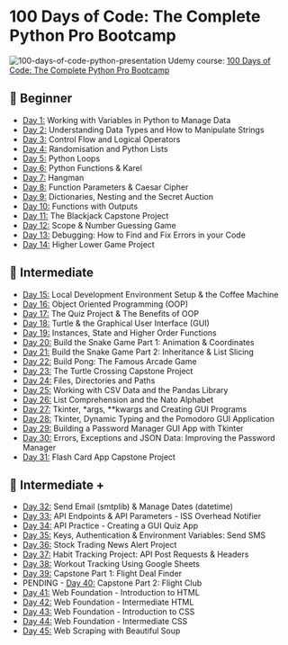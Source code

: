 # 100 Days of Code: The Complete Python Pro Bootcamp
![100-days-of-code-python-presentation](https://github.com/laurasmendozad/100-Days-Of-Code-Python/assets/58611097/06d7fad2-d894-4abe-b525-1d615754a8fe)
Udemy course: [100 Days of Code: The Complete Python Pro Bootcamp](https://www.udemy.com/course/100-days-of-code/)

## 🌈 Beginner 
- [Day 1:](https://github.com/laurasmendozad/100-Days-Of-Code-Python/tree/main/ProjectsPerDay/Day%20001) Working with Variables in Python to Manage Data
- [Day 2:](https://github.com/laurasmendozad/100-Days-Of-Code-Python/tree/main/ProjectsPerDay/Day%20002) Understanding Data Types and How to Manipulate Strings
- [Day 3:](https://github.com/laurasmendozad/100-Days-Of-Code-Python/tree/main/ProjectsPerDay/Day%20003) Control Flow and Logical Operators
- [Day 4:](https://github.com/laurasmendozad/100-Days-Of-Code-Python/tree/main/ProjectsPerDay/Day%20004) Randomisation and Python Lists
- [Day 5:](https://github.com/laurasmendozad/100-Days-Of-Code-Python/tree/main/ProjectsPerDay/Day%20005) Python Loops
- [Day 6:](https://github.com/laurasmendozad/100-Days-Of-Code-Python/tree/main/ProjectsPerDay/Day%20006) Python Functions & Karel
- [Day 7:](https://github.com/laurasmendozad/100-Days-Of-Code-Python/tree/main/ProjectsPerDay/Day%20007) Hangman
- [Day 8:](https://github.com/laurasmendozad/100-Days-Of-Code-Python/tree/main/ProjectsPerDay/Day%20008) Function Parameters & Caesar Cipher
- [Day 9:](https://github.com/laurasmendozad/100-Days-Of-Code-Python/tree/main/ProjectsPerDay/Day%20009) Dictionaries, Nesting and the Secret Auction
- [Day 10:](https://github.com/laurasmendozad/100-Days-Of-Code-Python/tree/main/ProjectsPerDay/Day%20010) Functions with Outputs
- [Day 11:](https://github.com/laurasmendozad/100-Days-Of-Code-Python/tree/main/ProjectsPerDay/Day%20011) The Blackjack Capstone Project
- [Day 12:](https://github.com/laurasmendozad/100-Days-Of-Code-Python/tree/main/ProjectsPerDay/Day%20012) Scope & Number Guessing Game
- [Day 13:](https://github.com/laurasmendozad/100-Days-Of-Code-Python/tree/main/ProjectsPerDay/Day%20013) Debugging: How to Find and Fix Errors in your Code
- [Day 14:](https://github.com/laurasmendozad/100-Days-Of-Code-Python/tree/main/ProjectsPerDay/Day%20014) Higher Lower Game Project

## 🌈 Intermediate 
- [Day 15:](https://github.com/laurasmendozad/100-Days-Of-Code-Python/tree/main/ProjectsPerDay/Day%20015) Local Development Environment Setup & the Coffee Machine
- [Day 16:](https://github.com/laurasmendozad/100-Days-Of-Code-Python/tree/main/ProjectsPerDay/Day%20016) Object Oriented Programming (OOP)
- [Day 17:](https://github.com/laurasmendozad/100-Days-Of-Code-Python/tree/main/ProjectsPerDay/Day%20017) The Quiz Project & The Benefits of OOP
- [Day 18:](https://github.com/laurasmendozad/100-Days-Of-Code-Python/tree/main/ProjectsPerDay/Day%20018) Turtle & the Graphical User Interface (GUI)
- [Day 19:](https://github.com/laurasmendozad/100-Days-Of-Code-Python/tree/main/ProjectsPerDay/Day%20019) Instances, State and Higher Order Functions
- [Day 20:](https://github.com/laurasmendozad/100-Days-Of-Code-Python/tree/main/ProjectsPerDay/Day%20020) Build the Snake Game Part 1: Animation & Coordinates
- [Day 21:](https://github.com/laurasmendozad/100-Days-Of-Code-Python/tree/main/ProjectsPerDay/Day%20021) Build the Snake Game Part 2: Inheritance & List Slicing
- [Day 22:](https://github.com/laurasmendozad/100-Days-Of-Code-Python/tree/main/ProjectsPerDay/Day%20022) Build Pong: The Famous Arcade Game
- [Day 23:](https://github.com/laurasmendozad/100-Days-Of-Code-Python/tree/main/ProjectsPerDay/Day%20023) The Turtle Crossing Capstone Project
- [Day 24:](https://github.com/laurasmendozad/100-Days-Of-Code-Python/tree/main/ProjectsPerDay/Day%20024) Files, Directories and Paths
- [Day 25:](https://github.com/laurasmendozad/100-Days-Of-Code-Python/tree/main/ProjectsPerDay/Day%20025) Working with CSV Data and the Pandas Library
- [Day 26:](https://github.com/laurasmendozad/100-Days-Of-Code-Python/tree/main/ProjectsPerDay/Day%20026) List Comprehension and the Nato Alphabet
- [Day 27:](https://github.com/laurasmendozad/100-Days-Of-Code-Python/tree/main/ProjectsPerDay/Day%20027) Tkinter, *args, **kwargs and Creating GUI Programs
- [Day 28:](https://github.com/laurasmendozad/100-Days-Of-Code-Python/tree/main/ProjectsPerDay/Day%20028) Tkinter, Dynamic Typing and the Pomodoro GUI Application
- [Day 29:](https://github.com/laurasmendozad/100-Days-Of-Code-Python/tree/main/ProjectsPerDay/Day%20029) Building a Password Manager GUI App with Tkinter
- [Day 30:](https://github.com/laurasmendozad/100-Days-Of-Code-Python/tree/main/ProjectsPerDay/Day%20030) Errors, Exceptions and JSON Data: Improving the Password Manager
- [Day 31:](https://github.com/laurasmendozad/100-Days-Of-Code-Python/tree/main/ProjectsPerDay/Day%20031) Flash Card App Capstone Project

## 🌈 Intermediate +
- [Day 32:](https://github.com/laurasmendozad/100-Days-Of-Code-Python/tree/main/ProjectsPerDay/Day%20032) Send Email (smtplib) & Manage Dates (datetime)
- [Day 33:](https://github.com/laurasmendozad/100-Days-Of-Code-Python/tree/main/ProjectsPerDay/Day%20033) API Endpoints & API Parameters - ISS Overhead Notifier
- [Day 34:](https://github.com/laurasmendozad/100-Days-Of-Code-Python/tree/main/ProjectsPerDay/Day%20034) API Practice - Creating a GUI Quiz App
- [Day 35:](https://github.com/laurasmendozad/100-Days-Of-Code-Python/tree/main/ProjectsPerDay/Day%20035) Keys, Authentication & Environment Variables: Send SMS
- [Day 36:](https://github.com/laurasmendozad/100-Days-Of-Code-Python/tree/main/ProjectsPerDay/Day%20036) Stock Trading News Alert Project
- [Day 37:](https://github.com/laurasmendozad/100-Days-Of-Code-Python/tree/main/ProjectsPerDay/Day%20037) Habit Tracking Project: API Post Requests & Headers
- [Day 38:](https://github.com/laurasmendozad/100-Days-Of-Code-Python/tree/main/ProjectsPerDay/Day%20038) Workout Tracking Using Google Sheets
- [Day 39:](https://github.com/laurasmendozad/100-Days-Of-Code-Python/tree/main/ProjectsPerDay/Day%20039) Capstone Part 1: Flight Deal Finder
- PENDING - [Day 40:](https://github.com/laurasmendozad/100-Days-Of-Code-Python/tree/main/ProjectsPerDay/Day%20040) Capstone Part 2: Flight Club
- [Day 41:](https://github.com/laurasmendozad/100-Days-Of-Code-Python/tree/main/ProjectsPerDay/Day%20041) Web Foundation - Introduction to HTML
- [Day 42:](https://github.com/laurasmendozad/100-Days-Of-Code-Python/tree/main/ProjectsPerDay/Day%20042) Web Foundation - Intermediate HTML
- [Day 43:](https://github.com/laurasmendozad/100-Days-Of-Code-Python/tree/main/ProjectsPerDay/Day%20043) Web Foundation - Introduction to CSS
- [Day 44:](https://github.com/laurasmendozad/100-Days-Of-Code-Python/tree/main/ProjectsPerDay/Day%20044) Web Foundation - Intermediate CSS
- [Day 45:](https://github.com/laurasmendozad/100-Days-Of-Code-Python/tree/main/ProjectsPerDay/Day%20045) Web Scraping with Beautiful Soup
